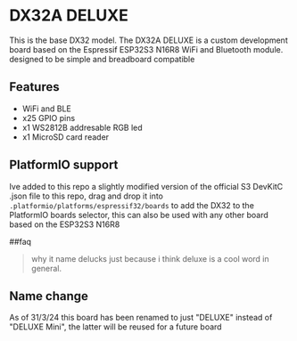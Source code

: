 # DX32A DELUXE
This is the base DX32 model. The DX32A DELUXE is a custom development board based on the Espressif ESP32S3 N16R8 WiFi and Bluetooth module. designed to be simple and breadboard compatible

## Features
- WiFi and BLE
- x25 GPIO pins
- x1 WS2812B addresable RGB led
- x1 MicroSD card reader


## PlatformIO support
Ive added to this repo a slightly modified version of the official S3 DevKitC .json file to this repo, drag and drop it into `.platformio/platforms/espressif32/boards` to add the DX32 to the PlatformIO boards selector, this can also be used with any other board based on the ESP32S3 N16R8

##faq
>why it name delucks
just because i think deluxe is a cool word in general.


## Name change
As of 31/3/24 this board has been renamed to just "DELUXE" instead of "DELUXE Mini", the latter will be reused for a future board
